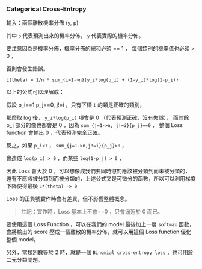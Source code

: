 ### Categorical Cross-Entropy

輸入：兩個離散機率分佈 (y, p)

其中 `p` 代表預測出來的機率分佈， `y` 代表實際的機率分佈。

要注意因為是機率分佈，機率分佈的總和必須 == 1 ，
每個類別的機率值也必須 > 0 ，

否則會發生錯誤。

```
L(theta) = 1/n * sum_{i=1->n}{y_i*log(p_i) + (1-y_i)*log(1-p_i)}
```

以上的公式可以理解成：

假設 p_i==1 p_j==0, j!=i ，只有下標 `i` 的類是正確的類別，

那麼取 log 後， `y_i*log(p_i)` 項會是 0 （代表預測正確，沒有失誤），
而其餘 p_j 部分的像也都會是 0 ，因為 `sum_{j=1->n, j!=i}{p_j}==0` ，
整個 Loss function 會輸出 0 ，代表預測完全正確。

反之，如果 `p_i<1` ， `sum_{j=1->n,j!=i}{p_j}>0` ，

會造成 `log(p_i) > 0` ，而某些 `log(1-p_j) > 0` ，

因此 Loss 會大於 0 ，可以想像成我們要同時懲罰應該被分類到而未被分類的，
還有不應該被分類到而被分類的，上述公式又是可微分的函數，所以可以利用梯度下降使得最後 `L*(theta) -> 0`

Loss 的正負號實作時會有差異，但不影響整體概念。

> 註記：實作時，Loss 基本上不會==0 ，只會逼近於 0 而已。


要使用這個 Loss Function ，可以在我們的 model 最後加上一層 `softmax` 函數，會將輸出的 score 壓成一個離散的機率分佈，就可以用這個 Loss function 優化整個 model。

另外，當類別數等於 2 時，就是一個 `Binomial cross-entropy loss` ，也可用於二元分類問題。

